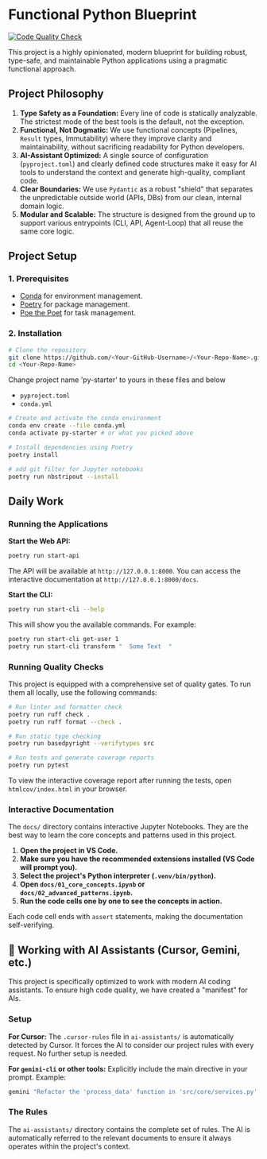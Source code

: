 # Functional Python Blueprint

[![Code Quality Check](https://github.com/<Your-GitHub-Username>/<Your-Repo-Name>/actions/workflows/quality.yml/badge.svg)](https://github.com/<Your-GitHub-Username>/<Your-Repo-Name>/actions/workflows/quality.yml)

This project is a highly opinionated, modern blueprint for building robust, type-safe, and maintainable Python applications using a pragmatic functional approach.

## Project Philosophy

1.  **Type Safety as a Foundation:** Every line of code is statically analyzable. The strictest mode of the best tools is the default, not the exception.
2.  **Functional, Not Dogmatic:** We use functional concepts (Pipelines, `Result` types, Immutability) where they improve clarity and maintainability, without sacrificing readability for Python developers.
3.  **AI-Assistant Optimized:** A single source of configuration (`pyproject.toml`) and clearly defined code structures make it easy for AI tools to understand the context and generate high-quality, compliant code.
4.  **Clear Boundaries:** We use `Pydantic` as a robust "shield" that separates the unpredictable outside world (APIs, DBs) from our clean, internal domain logic.
5.  **Modular and Scalable:** The structure is designed from the ground up to support various entrypoints (CLI, API, Agent-Loop) that all reuse the same core logic.

## Project Setup

### 1. Prerequisites
- [Conda](https://docs.conda.io/en/latest/miniconda.html) for environment management.
- [Poetry](https://python-poetry.org/docs/#installation) for package management.
- [Poe the Poet](https://poethepoet.natn.io/installation.html) for task management.

### 2. Installation

```bash
# Clone the repository
git clone https://github.com/<Your-GitHub-Username>/<Your-Repo-Name>.git
cd <Your-Repo-Name>
```

Change project name 'py-starter' to yours in these files and below
- `pyproject.toml`
- `conda.yml`

```bash
# Create and activate the conda environment
conda env create --file conda.yml
conda activate py-starter # or what you picked above

# Install dependencies using Poetry
poetry install

# add git filter for Jupyter notebooks
poetry run nbstripout --install
```

## Daily Work

### Running the Applications

**Start the Web API:**
```bash
poetry run start-api
```
The API will be available at `http://127.0.0.1:8000`. You can access the interactive documentation at `http://127.0.0.1:8000/docs`.

**Start the CLI:**
```bash
poetry run start-cli --help
```
This will show you the available commands. For example:
```bash
poetry run start-cli get-user 1
poetry run start-cli transform "  Some Text  "
```

### Running Quality Checks

This project is equipped with a comprehensive set of quality gates. To run them all locally, use the following commands:

```bash
# Run linter and formatter check
poetry run ruff check .
poetry run ruff format --check .

# Run static type checking
poetry run basedpyright --verifytypes src

# Run tests and generate coverage reports
poetry run pytest
```

To view the interactive coverage report after running the tests, open `htmlcov/index.html` in your browser.

### Interactive Documentation

The `docs/` directory contains interactive Jupyter Notebooks. They are the best way to learn the core concepts and patterns used in this project.

1.  **Open the project in VS Code.**
2.  **Make sure you have the recommended extensions installed (VS Code will prompt you).**
3.  **Select the project's Python interpreter (`.venv/bin/python`).**
4.  **Open `docs/01_core_concepts.ipynb` or `docs/02_advanced_patterns.ipynb`.**
5.  **Run the code cells one by one to see the concepts in action.**

Each code cell ends with `assert` statements, making the documentation self-verifying.

## 🤖 Working with AI Assistants (Cursor, Gemini, etc.)

This project is specifically optimized to work with modern AI coding assistants. To ensure high code quality, we have created a "manifest" for AIs.

### Setup

**For Cursor:**
The `.cursor-rules` file in `ai-assistants/` is automatically detected by Cursor. It forces the AI to consider our project rules with every request. No further setup is needed.

**For `gemini-cli` or other tools:**
Explicitly include the main directive in your prompt. Example:
```bash
gemini "Refactor the 'process_data' function in 'src/core/services.py'. Strictly follow the instructions from 'ai-assistants/01-main-directives.md'."
```

### The Rules

The `ai-assistants/` directory contains the complete set of rules. The AI is automatically referred to the relevant documents to ensure it always operates within the project's context.

